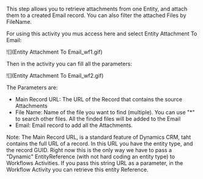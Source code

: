 This step allows you to retrieve attachments from one Entity, and attach them to a created Email record.
You can also filter the attached Files by FileName.

For using this activity you mus access here and select Entity Attachment To Email:

![](Entity Attachment To Email_wf1.gif)

Then in the activity you can fill all the parameters:

![](Entity Attachment To Email_wf2.gif)

The Parameters are:
* Main Record URL: The URL of the Record that contains the source Attachments
* File Name: Name of the file you want to find (multiple). You can use "*" to search other files. All the finded files will be added to the Email
* Email: Email record to add all the Attachments. 

Note: The Main Record URL, is a standard feature of Dynamics CRM, taht contains the full URL of a record. In this URL you have the entity type, and the record GUID. Right now this is the only way we have to pass a "Dynamic" EntityReference (with not hard coding an entity type) to Workflows Activities. If you pass this string URL as a parameter, in the Workflow Activity you can retrieve this entity Reference.
